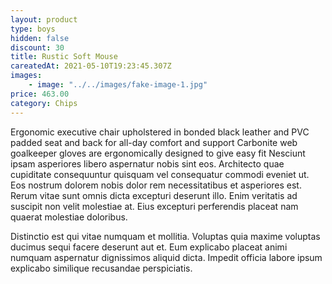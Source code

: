```yaml
---
layout: product
type: boys
hidden: false
discount: 30
title: Rustic Soft Mouse
careatedAt: 2021-05-10T19:23:45.307Z
images:
    - image: "../../images/fake-image-1.jpg"
price: 463.00
category: Chips
---
```

Ergonomic executive chair upholstered in bonded black leather and PVC padded seat and back for all-day comfort and support
Carbonite web goalkeeper gloves are ergonomically designed to give easy fit
Nesciunt ipsam asperiores libero aspernatur nobis sint eos. Architecto quae cupiditate consequuntur quisquam vel consequatur commodi eveniet ut. Eos nostrum dolorem nobis dolor rem necessitatibus et asperiores est. Rerum vitae sunt omnis dicta excepturi deserunt illo. Enim veritatis ad suscipit non velit molestiae at. Eius excepturi perferendis placeat nam quaerat molestiae doloribus.
 Distinctio est qui vitae numquam et mollitia. Voluptas quia maxime voluptas ducimus sequi facere deserunt aut et. Eum explicabo placeat animi numquam aspernatur dignissimos aliquid dicta. Impedit officia labore ipsum explicabo similique recusandae perspiciatis.

